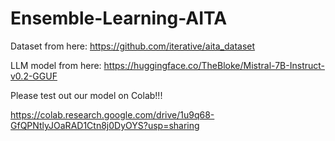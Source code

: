 # Ensemble-Learning-AITA


Dataset from here: https://github.com/iterative/aita_dataset

LLM model from here: https://huggingface.co/TheBloke/Mistral-7B-Instruct-v0.2-GGUF

Please test out our model on Colab!!!

https://colab.research.google.com/drive/1u9q68-GfQPNtlyJOaRAD1Ctn8j0DyOYS?usp=sharing
